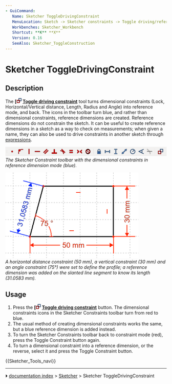 ```yaml
---
- GuiCommand:
   Name: Sketcher ToggleDrivingConstraint
   MenuLocation: Sketch -> Sketcher constraints -> Toggle driving/reference constraint
   Workbenches: Sketcher_Workbench
   Shortcut: **K** **X**
   Version: 0.16
   SeeAlso: Sketcher_ToggleConstruction
---
```


# Sketcher ToggleDrivingConstraint

## Description

The **[<img src=images/Sketcher_ToggleDrivingConstraint.svg style="width:16px"> [Toggle driving constraint](Sketcher_ToggleDrivingConstraint.md)** tool turns dimensional constraints (Lock, Horizontal/Vertical distance, Length, Radius and Angle) into reference mode, and back. The icons in the toolbar turn blue, and rather than dimensional constraints, reference dimensions are created. Reference dimensions do not constrain the sketch. It can be useful to create reference dimensions in a sketch as a way to check on measurements; when given a name, they can also be used to drive constraints in another sketch through [expressions](Expressions.md).

 ![](images/Sketcher_Constraint_Toolbar_ReferenceMode.png )  
*The Sketcher Constraint toolbar with the dimensional constraints in reference dimension mode (blue).*

 ![](images/Sketcher_ToggleConstraint_example.png )  
*A horizontal distance constraint (50 mm), a vertical constraint (30 mm) and an angle constraint (75°) were set to define the profile; a reference dimension was added on the slanted line segment to know its length (31.0583 mm).*

## Usage

1.  Press the **[<img src=images/Sketcher_ToggleDrivingConstraint.svg style="width:16px"> [Toggle driving constraint](Sketcher_ToggleDrivingConstraint.md)** button. The dimensional constraints icons in the Sketcher Constraints toolbar turn from red to blue.
2.  The usual method of creating dimensional constraints works the same, but a blue reference dimension is added instead.
3.  To turn the Sketcher Constraints toolbar back to constraint mode (red), press the Toggle Constraint button again.
4.  To turn a dimensional constraint into a reference dimension, or the reverse, select it and press the Toggle Constraint button.




 {{Sketcher_Tools_navi}}



---
⏵ [documentation index](../README.md) > [Sketcher](Sketcher_Workbench.md) > Sketcher ToggleDrivingConstraint
